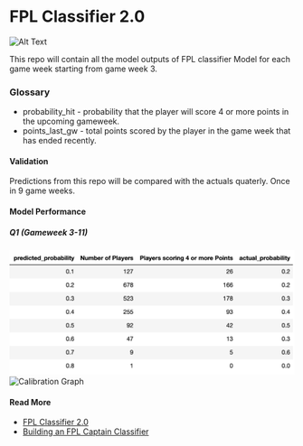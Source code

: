 # FPL Classifier 2.0
![Alt Text](https://media.giphy.com/media/BmmfETghGOPrW/giphy.gif)

This repo will contain all the model outputs of FPL classifier Model for each game week starting from game week 3. 

### Glossary

  - probability_hit - probability that the player will score 4 or more points in the upcoming gameweek.
  - points_last_gw - total points scored by the player in the game week that has ended recently. 

#### Validation

  Predictions from this repo will be compared with the actuals quaterly. Once in 9 game weeks. 

#### Model Performance

##### Q1 (Gameweek 3-11)

![Prediction vs Actual](ModelPerformanceQ1_Table.png)
![Calibration Graph](ModelPerformanceQ1-Graph.jpeg)

  

#### Read More
- [FPL Classifier 2.0 ](https://medium.com/datacomics/fpl-classifier-2-0-208d9e1e04da)
- [Building an FPL Captain Classifier](https://medium.com/datacomics/building-an-fpl-captain-classifier-cf4ee343ebcc) 




 


